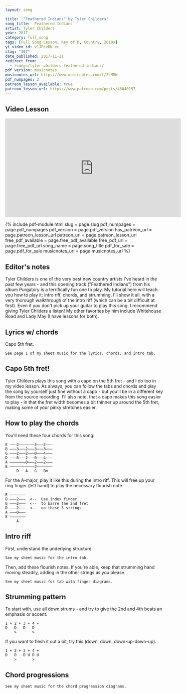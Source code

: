 ```yaml
---
layout: song

title: '"Feathered Indians" by Tyler Childers'
song_title:  Feathered Indians
artist: Tyler Childers
year: 2017
category: full_song
tags: [Full Song Lesson, Key of D, Country, 2010s]
yt_video_id: v1JPceBN_ec
slug: "107"
date_published: 2017-11-21
redirect_from:
  - /songs/tyler-childers-feathered-indians/
pdf_version: musicnotes
musicnotes_url: https://www.musicnotes.com/l/ZcMMW
pdf_numpages: 2
patreon_lesson_available: true
patreon_lesson_url: https://www.patreon.com/posts/48040157
---
```


## Video Lesson

<iframe width="560" height="315" src="https://www.youtube.com/embed/v1JPceBN_ec?showinfo=0" frameborder="0" allowfullscreen></iframe>

{% include pdf-module.html slug = page.slug pdf_numpages = page.pdf_numpages pdf_version = page.pdf_version has_patreon_url = page.patreon_lesson_url patreon_url = page.patreon_lesson_url free_pdf_available = page.free_pdf_available free_pdf_url = page.free_pdf_url song_name = page.song_title pdf_for_sale = page.pdf_for_sale musicnotes_url = page.musicnotes_url %}

## Editor's notes

Tyler Childers is one of the very best new country artists I've heard in the past few years - and this opening track ("Feathered Indians") from his album Purgatory is a terrifically fun one to play. My tutorial here will teach you how to play it: intro riff, chords, and strumming. I'll show it all, with a very thorough walkthrough of the intro riff (which can be a bit difficult at first). Even if you don't pick up your guitar to play this song, I recommend giving Tyler Childers a listen! My other favorites by him include Whitehouse Road and Lady May (I have lessons for both).

## Lyrics w/ chords

Capo 5th fret.

    See page 1 of my sheet music for the lyrics, chords, and intro tab.

<!-- INTRO
    E ––2––––––––––––––––|–––––––––––––––––––|–––––––––––––––––––|–––––––––––––––––––
    B ––3––––––––––––––––|––0h2––––––––––––––|–––––––––––––––––––|–––––––––––––––––––
    G ––0h2–2––4–2––2p0––|––0h2––––––––––––––|––0––––––––––––––––|––0––––––––––––––––
    D ––0––––––––––––––––|––0h2–2––4–2––2p0––|––0–––––0h2–4––2–0–|––0–––––0h2–4––2–0–
    A –––––––––––––––––––|––0––––––––––––––––|––0h2–2––––––––––––|––2h2–2––––––––––––
    E –––––––––––––––––––|–––––––––––––––––––|––3––––––––––––––––|––3––––––––––––––––
        D                   A                   G                   G                 

VERSE
        D                               A
    Well, my buckle makes impressions on the inside of her thigh
         G                                 G
    There are little feathered Indians where we tussled through the night
      D                              A
    If I'd known she was religious then I wouldn't have came stoned
      G                                 G
    To the house of such an angel too f*cked up to get back home

       D                           A
    Lookin' over West Virginia, smoking Spirits on the roof
                G                          G
    She asked, ain't anybody told you that them things are bad for you
      D                                                      A
    I said many folks have warned me, there's been several people try
           G                                    G
    But up till now, there ain't been nothing that I couldn't leave behind

PRE CHORUS
        A                G        A                    G
        Hold me close my dear.... sing your whispering song
        A            G        A             G
        Softly in my ear, and I will sing along

CHORUS
                                    Bm      A       G
            Honey, tell me how your love--- runs--- true
                    Bm           A           G     A
            And how I can always count on--- you..... to be there when the bullets fly
                G                            G (let ring)      D (start intro riff)
            I'd run across the river just to hold--- you--- tonight

VERSE
             D                                   A
    Well, my heart is sweating bullets, from the circles it has raced
           G
    Like a little feathered Indian, callin' out the clouds for rain
           D                                   A
    I'd go runnin' through the thicket, I'd go careless through the thorns
            G
    Just to hold her for a minute, though it'd leave me wanting more

PRE-CHORUS
        A                G        A                    G
        Hold me close my dear.... sing your whispering song
        A            G        A             G
        Softly in my ear, and I will sing along
CHORUS
                                    Bm   A    G
            Honey, tell me how your love runs true
                    Bm           A        G    A
            And how I can always count on you... to be there when the bullets fly
                G                                        D
            I'd run across the river just to hold you tonight -->

## Capo 5th fret!

Tyler Childers plays this song with a capo on the 5th fret - and I do too in my video lesson. As always, you can follow the tabs and chords and play the song by yourself just fine without a capo - but you'll be in a different key from the source recording. I'll also note, that a capo makes this song easier to play - in that the fret width becomes a bit thinner up around the 5th fret, making some of your pinky stretches easier.

## How to play the chords

You'll need these four chords for this song:

    E –––2–––––––3–––2–––
    B –––3–––2–––3–––3–––
    G –––2–––2–––0–––4–––
    D –––0–––2–––0–––4–––
    A –––––––0–––2–––2–––
    E –––––––––––3–––––––
         D   A   G   Bm

For the A-major, play it like this during the intro riff. This will free up your ring finger (left hand) to play the necessary flourish note.

    E –––––––
    B –––2–––  <--  Use index finger
    G –––2–––  <--  to barre the 2nd fret
    D –––2–––  <--  on these 3 strings
    A –––0–––
    E –––––––
         A

## Intro riff

First, understand the underlying structure:

    See my sheet music for the intro tab.

<!-- E ––2––––––––––––––––|–––––––––––––––––––|––3––––––––––––––––|––3––––––––––––––––
B ––3––––––––––––––––|––2––––––––––––––––|––3––––––––––––––––|––3––––––––––––––––
G ––2––––––––––––––––|––2––––––––––––––––|––0––––––––––––––––|––0––––––––––––––––
D ––0––––––––––––––––|––2––––––––––––––––|––0––––––––––––––––|––0––––––––––––––––
A –––––––––––––––––––|––0––––––––––––––––|––2––––––––––––––––|––2––––––––––––––––
E –––––––––––––––––––|–––––––––––––––––––|––3––––––––––––––––|––3––––––––––––––––
    D                   A                   G                   G -->

Then, add these flourish notes. If you're able, keep that strumming hand moving steadily, adding in the other strings as you please.

    See my sheet music for tab with finger diagrams.

<!-- E ––2––––––––––––––––|–––––––––––––––––––|––3––––––––––––––––|––3––––––––––––––––
B ––3––––––––––––––––|––0h2––––––––––––––|––3––––––––––––––––|––3––––––––––––––––
G ––0h2–2––4–2––2p0––|––0h2––––––––––––––|––0––––––––––––––––|––0––––––––––––––––
D ––0––––––––––––––––|––0h2–2––4–2––2p0––|––0–––––0h2–4––2–0–|––0–––––0h2–4––2–0–
A –––––––––––––––––––|––0––––––––––––––––|––0h2–2––––––––––––|––2h2–2––––––––––––
E –––––––––––––––––––|–––––––––––––––––––|––3––––––––––––––––|––3––––––––––––––––
    D                   A                   G                   G                 -->

## Strumming pattern

To start with, use all down strums - and try to give the 2nd and 4th beats an emphasis or accent.

    1 + 2 + 3 + 4 +
    D   D   D   D  
        >       >

If you want to flesh it out a bit, try this (down, down, down-up-down-up).

    1 + 2 + 3 + 4 +
    D   D   D U D U
        >       >

## Chord progressions

    See my sheet music for the chord progression diagrams.

<!-- Verse:

    "My buckle makes impressions..."
    D . . . A . . . G . . . G . . .   x2

Pre-chorus:

    "Hold me close my dear..."
    A . . . G . . . A . . . G . . .   x2

Chorus:

    "Tell me how your love runs true..."
    Bm A G . . . Bm A G . . .

    "To be there when the bullets fly..."
    A . . . G . . .

## Good luck!

Let me know if you have questions. I hope this was helpful. -->
